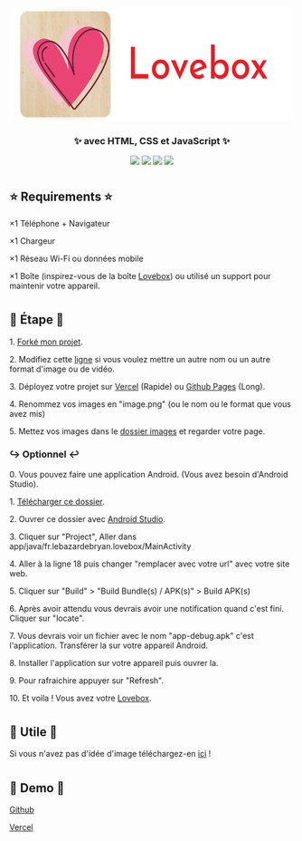 <p align="center"><img src="assets/images/Logo.png" height="200" width="550" /></p>
<h3 align="center">✨ avec HTML, CSS et JavaScript ✨</h3>
<div align="center">

<img src="https://img.shields.io/github/stars/LeBazarDeBryan/DIY_Lovebox?label=%C3%89toile" />
<img src="https://img.shields.io/github/forks/LeBazarDeBryan/DIY_Lovebox?label=Fork" />
<img src="https://img.shields.io/github/watchers/LeBazarDeBryan/DIY_Lovebox?label=Watching" />
<img src="https://img.shields.io/github/issues/LeBazarDeBryan/DIY_Lovebox?label=Issues" /> </div>

#

<h2>⭐ Requirements ⭐</h2>

<p> ×1 Téléphone + Navigateur </p>
<p> ×1 Chargeur </p>
<p> ×1 Réseau Wi-Fi ou données mobile </p>
<p> ×1 Boîte (inspirez-vous de la boîte <a href="assets/images/lovebox.png?raw=true">Lovebox</a>) ou utilisé un support pour maintenir votre appareil. </p>

#

<h2>🌟 Étape 🌟</h2>

<p> 1. <a href="https://github.com/LeBazarDeBryan/DIY_Lovebox/fork">Forké mon projet</a>. </p>
<p> 2. Modifiez cette <a href="index.html#L37-L40">ligne</a> si vous voulez mettre un autre nom ou un autre format d'image ou de vidéo. </p>
<p> 3. Déployez votre projet sur <a href="https://vercel.app">Vercel</a> (Rapide) ou <a href="https://pages.github.com">Github Pages</a> (Long). </p>
<p> 4. Renommez vos images en "image.png" (ou le nom ou le format que vous avez mis) </p>
<p> 5. Mettez vos images dans le <a href="images">dossier images</a> et regarder votre page. </p>

<h3>↪ Optionnel ↩</h3>

<p> 0. Vous pouvez faire une application Android. (Vous avez besoin d'Android Studio). </p>
<p> 1. <a href="app">Télécharger ce dossier</a>. </p>
<p> 2. Ouvrer ce dossier avec <a href="https://developer.android.com/studio">Android Studio</a>. </p>
<p> 3. Cliquer sur "Project", Aller dans app/java/fr.lebazardebryan.lovebox/MainActivity </p>
<p> 4. Aller à la ligne 18 puis changer "remplacer avec votre url" avec votre site web. </p>
<p> 5. Cliquer sur "Build" > "Build Bundle(s) / APK(s)" > Build APK(s) </p>
<p> 6. Après avoir attendu vous devrais avoir une notification quand c'est fini. Cliquer sur "locate". </p>
<p> 7. Vous devrais voir un fichier avec le nom "app-debug.apk" c'est l'application. Transférer la sur votre appareil Android. </p>
<p> 8. Installer l'application sur votre appareil puis ouvrer la. </p>
<p> 9. Pour rafraichire appuyer sur "Refresh". </p>
<p> 10. Et voila ! Vous avez votre <a href="assets/images/lovebox.png?raw=true">Lovebox</a>. </p>

#

<h2>💞 Utile 💞</h2>

<p> Si vous n'avez pas d'idée d'image téléchargez-en <a href="database">ici</a> ! </p>

#

<h2>🌠 Demo 🌠</h2>

<p> <a href="https://lebazardebryan.github.io/DIY_Lovebox/"> Github </a></p>
<p> <a href="https://diy-lovebox.vercel.app/"> Vercel </a></p>
